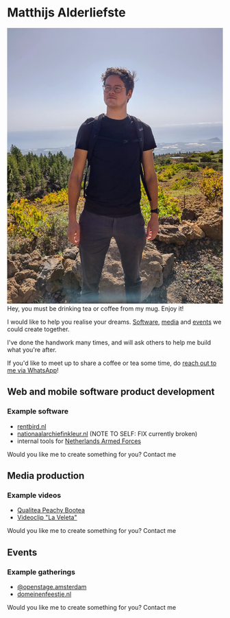 # Matthijs Alderliefste
![Matthijs Alderliefste](./images/IMG_20221027_120045132_HDR(3).jpg)
Hey, you must be drinking tea or coffee from my mug. Enjoy it!

I would like to help you realise your dreams. [Software](#web-and-mobile-software-product-development), [media](#media-production) and [events](#events) we could create together.

I've done the handwork many times, and will ask others to help me build what you're after. 

If you'd like to meet up to share a coffee or tea some time, do [reach out to me via WhatsApp](https://chat.whatsapp.com/HJY7pbwJonwJSzgeyziX7M)!

## Web and mobile software product development
### Example software
- [rentbird.nl](https://www.rentbird.nl)
- [nationaalarchiefinkleur.nl](nationaalarchiefinkleur.nl) (NOTE TO SELF: FIX currently broken)
- internal tools for [Netherlands Armed Forces](https://www.defensie.nl/)

Would you like me to create something for you? Contact me

## Media production
### Example videos
- [Qualitea Peachy Bootea](https://www.instagram.com/reel/CcTazOdgtVY/)
- [Videoclip "La Veleta"](https://www.youtube.com/watch?v=DlORO7Z-GbU)

Would you like me to create something for you? Contact me

## Events
### Example gatherings
- [@openstage.amsterdam](https://www.instagram.com/openstage.amsterdam/)
- [domeinenfeestje.nl](https://domeinenfeestje.nl)

Would you like me to create something for you? Contact me
